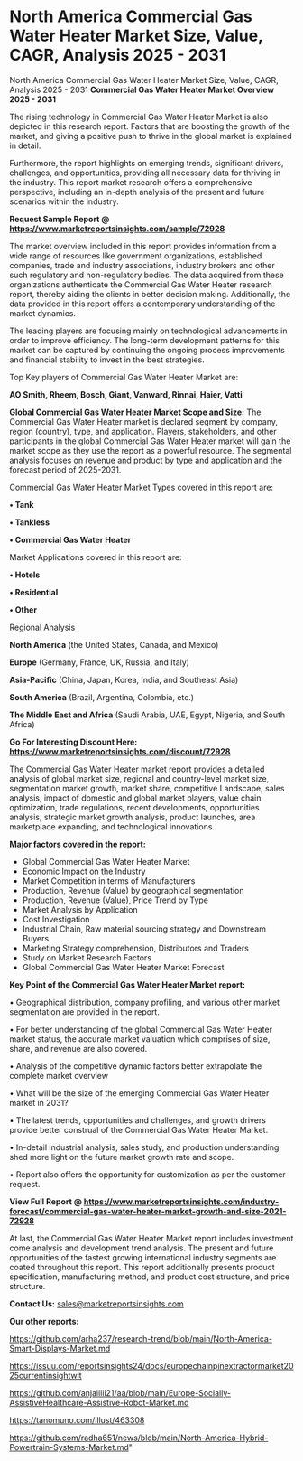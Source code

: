 # North America Commercial Gas Water Heater Market Size, Value, CAGR, Analysis 2025 - 2031
 North America Commercial Gas Water Heater Market Size, Value, CAGR, Analysis 2025 - 2031
<Strong> Commercial Gas Water Heater Market Overview 2025 - 2031</strong>

The rising technology in Commercial Gas Water Heater Market is also depicted in this research report. Factors that are boosting the growth of the market, and giving a positive push to thrive in the global market is explained in detail.

Furthermore, the report highlights on emerging trends, significant drivers, challenges, and opportunities, providing all necessary data for thriving in the industry. This report market research offers a comprehensive perspective, including an in-depth analysis of the present and future scenarios within the industry.

<strong>Request Sample Report @ <a href=https://www.marketreportsinsights.com/sample/72928>https://www.marketreportsinsights.com/sample/72928</a></strong>

The market overview included in this report provides information from a wide range of resources like government organizations, established companies, trade and industry associations, industry brokers and other such regulatory and non-regulatory bodies. The data acquired from these organizations authenticate the Commercial Gas Water Heater research report, thereby aiding the clients in better decision making. Additionally, the data provided in this report offers a contemporary understanding of the market dynamics.

The leading players are focusing mainly on technological advancements in order to improve efficiency. The long-term development patterns for this market can be captured by continuing the ongoing process improvements and financial stability to invest in the best strategies.

Top Key players of Commercial Gas Water Heater Market are:

<strong>AO Smith, Rheem, Bosch, Giant, Vanward, Rinnai, Haier, Vatti</strong>

<strong><b>Global Commercial Gas Water Heater Market Scope and Size:</b></strong>
The Commercial Gas Water Heater market is declared segment by company, region (country), type, and application. Players, stakeholders, and other participants in the global Commercial Gas Water Heater market will gain the market scope as they use the report as a powerful resource. The segmental analysis focuses on revenue and product by type and application and the forecast period of 2025-2031.

Commercial Gas Water Heater Market Types covered in this report are:

<strong>• Tank

• Tankless

• Commercial Gas Water Heater</strong>

Market Applications covered in this report are:

<strong>• Hotels

• Residential

• Other</strong> 

Regional Analysis

<strong>North America</strong> (the United States, Canada, and Mexico)

<strong>Europe</strong> (Germany, France, UK, Russia, and Italy)

<strong>Asia-Pacific</strong> (China, Japan, Korea, India, and Southeast Asia)

<strong>South America</strong> (Brazil, Argentina, Colombia, etc.)

<strong>The Middle East and Africa</strong> (Saudi Arabia, UAE, Egypt, Nigeria, and South Africa)

<strong>Go For Interesting Discount Here: <a href=https://www.marketreportsinsights.com/discount/72928>https://www.marketreportsinsights.com/discount/72928</a></strong>

The Commercial Gas Water Heater market report provides a detailed analysis of global market size, regional and country-level market size, segmentation market growth, market share, competitive Landscape, sales analysis, impact of domestic and global market players, value chain optimization, trade regulations, recent developments, opportunities analysis, strategic market growth analysis, product launches, area marketplace expanding, and technological innovations.

<strong><b>Major factors covered in the report:</b></strong>
<ul>
  <li>Global Commercial Gas Water Heater Market </li>
  <li>Economic Impact on the Industry</li>
  <li>Market Competition in terms of Manufacturers</li>
  <li>Production, Revenue (Value) by geographical segmentation</li>
  <li>Production, Revenue (Value), Price Trend by Type</li>
  <li>Market Analysis by Application</li>
  <li>Cost Investigation</li>
  <li>Industrial Chain, Raw material sourcing strategy and Downstream Buyers</li>
  <li>Marketing Strategy comprehension, Distributors and Traders</li>
  <li>Study on Market Research Factors</li>
  <li>Global Commercial Gas Water Heater Market Forecast</li>
</ul>

<strong><b>Key Point of the Commercial Gas Water Heater Market report:</b></strong>

• Geographical distribution, company profiling, and various other market segmentation are provided in the report.

• For better understanding of the global Commercial Gas Water Heater market status, the accurate market valuation which comprises of size, share, and revenue are also covered.

• Analysis of the competitive dynamic factors better extrapolate the complete market overview

• What will be the size of the emerging Commercial Gas Water Heater market in 2031?

• The latest trends, opportunities and challenges, and growth drivers provide better construal of the Commercial Gas Water Heater Market.

• In-detail industrial analysis, sales study, and production understanding shed more light on the future market growth rate and scope.

• Report also offers the opportunity for customization as per the customer request.

<strong><b>View Full Report @ <a href=https://www.marketreportsinsights.com/industry-forecast/commercial-gas-water-heater-market-growth-and-size-2021-72928>https://www.marketreportsinsights.com/industry-forecast/commercial-gas-water-heater-market-growth-and-size-2021-72928</a></b></strong>


At last, the Commercial Gas Water Heater Market report includes investment come analysis and development trend analysis. The present and future opportunities of the fastest growing international industry segments are coated throughout this report. This report additionally presents product specification, manufacturing method, and product cost structure, and price structure.

<strong>Contact Us:</strong>
sales@marketreportsinsights.com

<strong>Our other reports:</strong>

<a href=https://github.com/arha237/research-trend/blob/main/North-America-Smart-Displays-Market.md>https://github.com/arha237/research-trend/blob/main/North-America-Smart-Displays-Market.md</a>

<a href=https://issuu.com/reportsinsights24/docs/europechainpinextractormarket2025currentinsightwit>https://issuu.com/reportsinsights24/docs/europechainpinextractormarket2025currentinsightwit</a>

<a href=https://github.com/anjaliiii21/aa/blob/main/Europe-Socially-AssistiveHealthcare-Assistive-Robot-Market.md>https://github.com/anjaliiii21/aa/blob/main/Europe-Socially-AssistiveHealthcare-Assistive-Robot-Market.md</a>

<a href=https://tanomuno.com/illust/463308>https://tanomuno.com/illust/463308</a>

<a href=https://github.com/radha651/news/blob/main/North-America-Hybrid-Powertrain-Systems-Market.md>https://github.com/radha651/news/blob/main/North-America-Hybrid-Powertrain-Systems-Market.md</a>"
